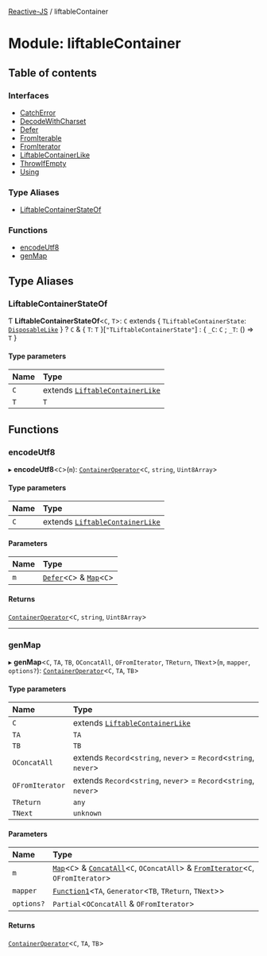 [Reactive-JS](../README.md) / liftableContainer

# Module: liftableContainer

## Table of contents

### Interfaces

- [CatchError](../interfaces/liftableContainer.CatchError.md)
- [DecodeWithCharset](../interfaces/liftableContainer.DecodeWithCharset.md)
- [Defer](../interfaces/liftableContainer.Defer.md)
- [FromIterable](../interfaces/liftableContainer.FromIterable.md)
- [FromIterator](../interfaces/liftableContainer.FromIterator.md)
- [LiftableContainerLike](../interfaces/liftableContainer.LiftableContainerLike.md)
- [ThrowIfEmpty](../interfaces/liftableContainer.ThrowIfEmpty.md)
- [Using](../interfaces/liftableContainer.Using.md)

### Type Aliases

- [LiftableContainerStateOf](liftableContainer.md#liftablecontainerstateof)

### Functions

- [encodeUtf8](liftableContainer.md#encodeutf8)
- [genMap](liftableContainer.md#genmap)

## Type Aliases

### LiftableContainerStateOf

Ƭ **LiftableContainerStateOf**<`C`, `T`\>: `C` extends { `TLiftableContainerState`: [`DisposableLike`](../interfaces/disposable.DisposableLike.md)  } ? `C` & { `T`: `T`  }[``"TLiftableContainerState"``] : { `_C`: `C` ; `_T`: () => `T`  }

#### Type parameters

| Name | Type |
| :------ | :------ |
| `C` | extends [`LiftableContainerLike`](../interfaces/liftableContainer.LiftableContainerLike.md) |
| `T` | `T` |

## Functions

### encodeUtf8

▸ **encodeUtf8**<`C`\>(`m`): [`ContainerOperator`](container.md#containeroperator)<`C`, `string`, `Uint8Array`\>

#### Type parameters

| Name | Type |
| :------ | :------ |
| `C` | extends [`LiftableContainerLike`](../interfaces/liftableContainer.LiftableContainerLike.md) |

#### Parameters

| Name | Type |
| :------ | :------ |
| `m` | [`Defer`](../interfaces/liftableContainer.Defer.md)<`C`\> & [`Map`](../interfaces/container.Map.md)<`C`\> |

#### Returns

[`ContainerOperator`](container.md#containeroperator)<`C`, `string`, `Uint8Array`\>

___

### genMap

▸ **genMap**<`C`, `TA`, `TB`, `OConcatAll`, `OFromIterator`, `TReturn`, `TNext`\>(`m`, `mapper`, `options?`): [`ContainerOperator`](container.md#containeroperator)<`C`, `TA`, `TB`\>

#### Type parameters

| Name | Type |
| :------ | :------ |
| `C` | extends [`LiftableContainerLike`](../interfaces/liftableContainer.LiftableContainerLike.md) |
| `TA` | `TA` |
| `TB` | `TB` |
| `OConcatAll` | extends `Record`<`string`, `never`\> = `Record`<`string`, `never`\> |
| `OFromIterator` | extends `Record`<`string`, `never`\> = `Record`<`string`, `never`\> |
| `TReturn` | `any` |
| `TNext` | `unknown` |

#### Parameters

| Name | Type |
| :------ | :------ |
| `m` | [`Map`](../interfaces/container.Map.md)<`C`\> & [`ConcatAll`](../interfaces/container.ConcatAll.md)<`C`, `OConcatAll`\> & [`FromIterator`](../interfaces/liftableContainer.FromIterator.md)<`C`, `OFromIterator`\> |
| `mapper` | [`Function1`](functions.md#function1)<`TA`, `Generator`<`TB`, `TReturn`, `TNext`\>\> |
| `options?` | `Partial`<`OConcatAll` & `OFromIterator`\> |

#### Returns

[`ContainerOperator`](container.md#containeroperator)<`C`, `TA`, `TB`\>
